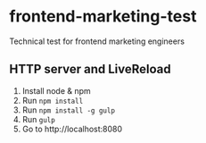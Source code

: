 frontend-marketing-test
=======================

Technical test for frontend marketing engineers

## HTTP server and LiveReload
1. Install node & npm
2. Run `npm install`
3. Run `npm install -g gulp`
3. Run `gulp`
4. Go to http://localhost:8080
